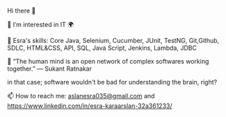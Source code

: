  Hi there 👋 
 
 
👀 I’m interested in IT 🌍 

🌱 Esra's skills:
Core Java, Selenium, Cucumber, JUnit, TestNG, Git,Github, SDLC, HTML&CSS, API, SQL, Java Script, Jenkins, Lambda, JDBC
 

🧠 “The human mind is an open network of complex softwares working together.”
― Sukant Ratnakar

in that case; software wouldn't be bad for understanding the brain, right?

📫 How to reach me: aslanesra035@gmail.com and https://www.linkedin.com/in/esra-karaarslan-32a361233/



